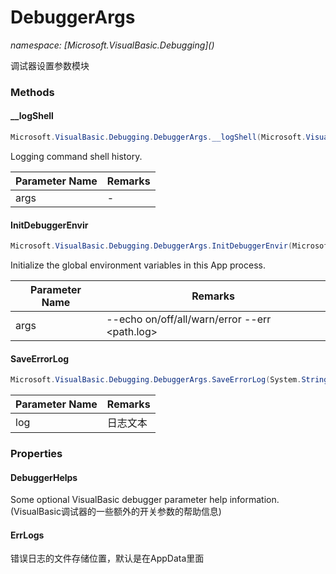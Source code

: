 ﻿# DebuggerArgs
_namespace: [Microsoft.VisualBasic.Debugging](<a href="#" onClick="load('/docs/Microsoft.VisualBasic.Debugging/index.md')"></a>)_

调试器设置参数模块



### Methods

#### __logShell
```csharp
Microsoft.VisualBasic.Debugging.DebuggerArgs.__logShell(Microsoft.VisualBasic.CommandLine.CommandLine)
```
Logging command shell history.

|Parameter Name|Remarks|
|--------------|-------|
|args|-|


#### InitDebuggerEnvir
```csharp
Microsoft.VisualBasic.Debugging.DebuggerArgs.InitDebuggerEnvir(Microsoft.VisualBasic.CommandLine.CommandLine,System.String)
```
Initialize the global environment variables in this App process.

|Parameter Name|Remarks|
|--------------|-------|
|args|--echo on/off/all/warn/error --err <path.log>|


#### SaveErrorLog
```csharp
Microsoft.VisualBasic.Debugging.DebuggerArgs.SaveErrorLog(System.String)
```


|Parameter Name|Remarks|
|--------------|-------|
|log|日志文本|



### Properties

#### DebuggerHelps
Some optional VisualBasic debugger parameter help information.(VisualBasic调试器的一些额外的开关参数的帮助信息)
#### ErrLogs
错误日志的文件存储位置，默认是在AppData里面
